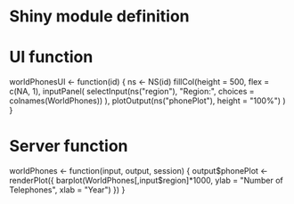 # Shiny module definition

# UI function
worldPhonesUI <- function(id) {
  ns <- NS(id)
  fillCol(height = 500, flex = c(NA, 1), 
    inputPanel(
      selectInput(ns("region"), "Region:", choices = colnames(WorldPhones))
    ),
    plotOutput(ns("phonePlot"), height = "100%")
  )
}

# Server function
worldPhones <- function(input, output, session) {
  output$phonePlot <- renderPlot({
    barplot(WorldPhones[,input$region]*1000, 
            ylab = "Number of Telephones", xlab = "Year")
  })
}